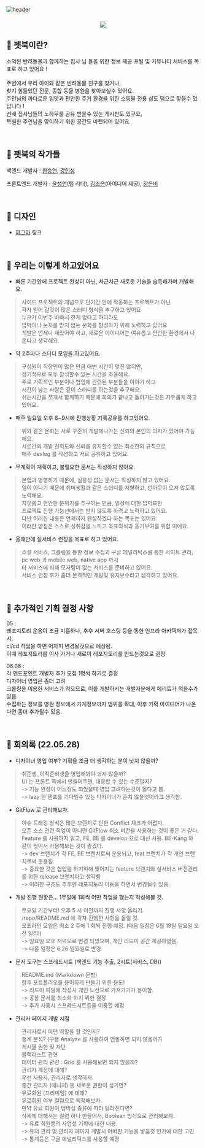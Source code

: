 ![header](https://capsule-render.vercel.app/api?type=rounded&color=0:9fc131,100:ffec5c&height=300&section=header&text=%20petBook%20&animation=fadeIn&fontSize=80&fontColor=25383c&fontAlignY=40&desc=특별한%20동물을%20위한%20특별한%20전자책%20'펫북'&descAlignY=75&rotate=0)

<h3 align="center">
<img src="https://hits.seeyoufarm.com/api/count/incr/badge.svg?url=https%3A%2F%2Fgithub.com%2Fsteven-yn%2FpetBook%2F&count_bg=%23E8E8E8&title_bg=%23C4D3DA&icon=furrynetwork.svg&icon_color=%23000000&title=visit&edge_flat=false"/>
</h3>

## 🐰 펫북이란?

소외된 반려동물과 함께하는 집사 님 들을 위한 정보 제공 포털 및 커뮤니티 서비스를 목표로 하고 있어요 !  
<br/>
주변에서 우리 아이와 같은 반려동물 친구를 찾거나, \
찾기 힘들었던 전문, 종합 동물 병원을 찾아보실수 있어요. \
주인님의 까다로운 입맛과 편안한 주거 환경을 위한 소동물 전용 샵도 덤으로 찾을수 있답니다 ! \
선배 집사님들의 노하우를 공유 받을수 있는 게시판도 있구요, \
특별한 주인님을 맞이하기 위한 공간도 마련되어 있어요.

<br/>

## 🐹 펫북의 작가들

백엔드 개발자 : [한승연](https://github.com/mjk6828), [강인성](https://github.com/tails5555)

프론트엔드 개발자 : [윤성연](https://github.com/steven-yn)(팀 리더), [김조은](https://github.com/jj2084jj)(아이디어 제공), [강은비](https://github.com/eunnbi)  

<br/>

## 🦊 디자인

- [피그마](https://www.figma.com/file/Be2EqjYjJ82XHSm9jleMH3/%ED%8E%AB%EB%B6%81?node-id=136%3A819) 링크  

<br/>

## 🐥 우리는 이렇게 하고있어요

- 빠른 기간안에 프로젝트 완성이 아닌, 차근차근 새로운 기술을 습득해가며 개발해요.
> 사이드 프로젝트의 개념으로 단기간 안에 작동하는 프로젝트가 아닌 \
> 각자 얻어 갈것이 많은 스터디 형식을 추구하고 있어요 \
> 누군가 이번주 바빠서 한게 없다고 하더라도 \
> 압박이나 눈치를 받지 않는 문화를 형성하기 위해 노력하고 있어요 \
> 개발은 언제나 재밌어야 하고, 새로운 아이디어는 여유롭고 편안한 환경에서 나온다고 생각해요.

- 약 2주마다 스터디 모임을 하고있어요.
> 구성원이 직장인이 많은 만큼 매번 시간이 맞진 않지만, \
> 정기적으로 모두 참석할수 있는 시간을 조율해요. \
> 주로 기획적인 부분이나 협업에 관련된 부분들을 이야기 하고 \
> 시간이 남는 사람은 같이 스터디를 하는것을 추구해요. \
> 쉬는시간을 쪼개서 함께하기 때문에 회의가 끝나고 돌아가는것은 자유롭게 하고 있어요.

- 매주 일요일 오후 8~9시에 진행상황 기록공유를 하고있어요.
> 위와 같은 문화는 서로 꾸준히 개발해나가는 신뢰와 본인의 의지가 있어야 가능해요. \
> 서로간의 개발 진척도와 신뢰를 유지할수 있는 최소한의 규칙으로 \
> 매주 devlog 를 작성하고 서로 공유하고 있어요. 

- 무계획이 계획이고, 불필요한 문서는 작성하지 않아요.
> 본업과 병행하기 때문에, 실용성 없는 문서는 작성하지 않고 있어요. \
> 일이 아니기 때문에 취미생활과 같은 스터디를 지향하고, 번아웃이 오지 않도록 노력해요. \
> 자유롭고 편안한 분위기를 추구하는 만큼, 일정에 대한 압박또한 \
> 프로젝트 진행 가능선에서는 받지 않도록 하려고 노력하고 있어요. \
> 다만 이러한 내용은 언제까지 완성하겠다 하는 목표는 있어요. \
> 이러한 방침은 스스로 성취감을 느끼고 목표의식과 동기부여를 위함 이에요.

- 올해안에 실서비스 런칭을 목표로 하고 있어요.
> 소셜 서비스, 크롤링을 통한 정보 수집과 구글 애널리틱스를 통한 사이트 관리, \
> pc web 과 mobile web, native app 까지 \
> 타 서비스에 비해 모자람이 없는 서비스를 준비하고 있어요. \
> 서비스 런칭 후가 좀더 본격적인 개발및 유지보수라고 생각하고 있어요.  

<br/>

## 🐢 추가적인 기획 결정 사항

05 : \
레포지토리 운용이 조금 미흡하나, 추후 서버 호스팅 등을 통한 인프라 아키텍쳐가 접목시, \
ci/cd 작업을 하면 어차피 변경될것으로 예상됨. \
이때 레포지토리를 이사 가거나 새로이 레포지토리를 만드는것으로 결정

06.06 : \
각 엔드포인트 개발자 추가 모집 1명씩 하기로 결정 \
디자이너 영입은 좀더 고려 \
크롤링을 이용한 서비스가 적으므로, 이를 개발하시는 개발자분에게 메리트가 적을수가 있음. \
수집하는 정보를 병원 정보에서 가게정보까지 범위를 확대, 이후 기획 아이디어가 나온다면 좀더 추가될수 있음.

<br/>

## 🦉 회의록 (22.05.28)

* 디자이너 영입 여부? 기획을 조금 더 생각하는 분이 낫지 않을까?
> 취준생, 이직준비생을 영입해봐야 되지 않을까? \
> UI 는 프론트 쪽에서 만들어주면, 대응할 수 있는 수준일지? \
-> 기능 완성이 어느정도 되었을때 영입 고려하는것이 옳다고 봄. \
-> lazy 한 템포를 기다릴수 있는 디자이너가 흔치 않을것이라고 생각함.

* GitFlow 로 관리해보자.
> 이슈 트래킹 방식은 많은 브랜치로 인한 Conflict 체크가 어렵다. \
> 오픈 소스 관련 작업이 아니면 GitFlow 최소 버전을 사용하는 것이 좋은 거 같다. \
> Feature 를 사용하지 말고, FE, BE 를 develop 으로 대신 사용. BE-Kang 와 같이 찢어서 사용해보는 것이 좋겠다. \
-> dev 브랜치가 각 FE, BE 브랜치로써 운용되고, feat 브랜치가 각 개인 브랜치로써 운용됨. \
-> 중요한 것은 협업을 하기위해 찢어지는 feature 브랜치와 실서비스 버전관리를 위한 release 브랜치라고 생각함 \
-> 이러한 구조도 추후엔 레포지토리 이동을 하면서 변경될수 있음.

* 개발 진행 현황은… 1주일에 1회씩 어떤 작업을 했는지 작성해볼 것.
> 토요일 기간부터! 오후 5 시 이전까지 진행 사항 올리기. \
> /repo/README.md 에 각자 진행한 사항을 올릴 것. \
> 오프라인 모임은 최소 2 주에 1 회씩 진행 예정. (다음 일정은 6월 19일 일요일 오전 일찍!) \
-> 일요일 오후 저녁으로 변경 되었으며, 개인 리드미 공간 제공하였음. \
-> 다음 일정은 6.26 일요일로 변경

* 문서 도구는 스프레드시트 (백엔드 기능 추출, 2시트(서비스, DB))
> README.md (Markdown 문법) \
> 향후 포트폴리오를 용이하게 만들기 위한 용도! \
-> 리드미 파일에 작성시 개인 노션으로 가져가기가 용이함. \
-> 공용 문서를 최소화 하기 위한 결정 \
-> 추가 사용시 스프레드시트등을 이용할 예정

* 관리자 페이지 개발 시점
> 관리자로서 어떤 역할을 할 것인지? \
> 통계 분석? (구글 Analyze 를 사용하여 연동하면 되지 않을까?) \
> 게시물 권한 및 차단 \
> 블랙리스트 관련 \
> 데이터 관리 관련 : Grid 를 사용해보면 되지 않을까? \
> 관리자 계정에 대해? \
> 우선 사용자, 관리자로 생각하자. \
> 중간 관리자 (매니저) 등 새로운 권한이 생기면? \
> 유료회원 (프리미엄) 에 대해? \
> 유료회원 여부 컬럼으로 책정해보자. \
> 만약 유료 회원이 맴버십 종류에 따라 달라진다면? \
> 삭제에 대해서는 컬럼 하나 만들어서, Boolean 방식으로 관리해보자. \
-> 유료 회원등의 사업성 기획에 대한 내용. \
-> 유저 관리 및 관리자 페이지 개발시 어떠한 기능을 넣을것 인가에 대한 고민 \
-> 통계등은 구글 애널리틱스를 사용할 예정
